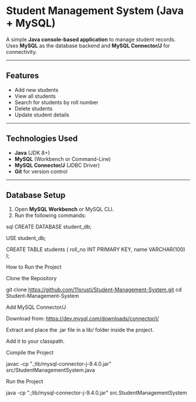# Student Management System (Java + MySQL)

A simple **Java console-based application** to manage student records.  
Uses **MySQL** as the database backend and **MySQL Connector/J** for connectivity.

---

## Features
- Add new students
- View all students
- Search for students by roll number
- Delete students
- Update student details

---

## Technologies Used
- **Java** (JDK 8+)
- **MySQL** (Workbench or Command-Line)
- **MySQL Connector/J** (JDBC Driver)
- **Git** for version control

---

## Database Setup

1. Open **MySQL Workbench** or MySQL CLI.
2. Run the following commands:

sql
CREATE DATABASE student_db;

USE student_db;

CREATE TABLE students (
    roll_no INT PRIMARY KEY,
    name VARCHAR(100)
);


How to Run the Project

Clone the Repository

git clone https://github.com/11srusti/Student-Management-System.git
cd Student-Management-System


Add MySQL Connector/J

Download from: https://dev.mysql.com/downloads/connector/j/

Extract and place the .jar file in a lib/ folder inside the project.

Add it to your classpath.

Compile the Project

javac -cp ".;lib/mysql-connector-j-9.4.0.jar" src/StudentManagementSystem.java


Run the Project

java -cp ".;lib/mysql-connector-j-9.4.0.jar" src.StudentManagementSystem
